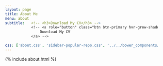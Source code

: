 ```yaml
---
layout: page
title: About Me
menu: about
subtitle:   <!-- <h3>Download My CV</h3> -->
            <!-- <a role="button" class="btn btn-primary hvr-grow-shadow" href="/assets/files/Pawlowski_resume_16.pdf" target="_blanks">
                Download My CV
            </a> -->
                            
css: ['about.css', 'sidebar-popular-repo.css', '../../bower_components/flag-icon-css/css/flag-icon.min.css']
---
```


{% include about.html %}